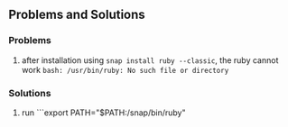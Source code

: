 ## Problems and Solutions
### Problems
1. after installation using ```snap install ruby --classic```, the ruby cannot work ```bash: /usr/bin/ruby: No such file or directory```     

### Solutions
1. run ```export PATH="$PATH:/snap/bin/ruby"
